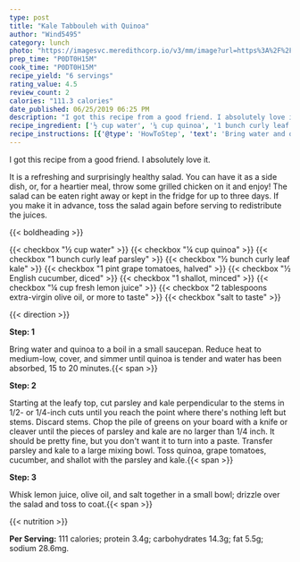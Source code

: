 ```yaml
---
type: post
title: "Kale Tabbouleh with Quinoa"
author: "Wind5495"
category: lunch
photo: "https://imagesvc.meredithcorp.io/v3/mm/image?url=https%3A%2F%2Fimages.media-allrecipes.com%2Fuserphotos%2F3877532.jpg"
prep_time: "P0DT0H15M"
cook_time: "P0DT0H15M"
recipe_yield: "6 servings"
rating_value: 4.5
review_count: 2
calories: "111.3 calories"
date_published: 06/25/2019 06:25 PM
description: "I got this recipe from a good friend. I absolutely love it. It is a refreshing and surprisingly healthy salad. You can have it as a side dish, or, for a heartier meal, throw some grilled chicken on it and enjoy! The salad can be eaten right away or kept in the fridge for up to three days. If you make it in advance, toss the salad again before serving to redistribute the juices."
recipe_ingredient: ['½ cup water', '¼ cup quinoa', '1 bunch curly leaf parsley', '½ bunch curly leaf kale', '1 pint grape tomatoes, halved', '½ English cucumber, diced', '1 shallot, minced', '¼ cup fresh lemon juice', '2 tablespoons extra-virgin olive oil, or more to taste', 'salt to taste']
recipe_instructions: [{'@type': 'HowToStep', 'text': 'Bring water and quinoa to a boil in a small saucepan. Reduce heat to medium-low, cover, and simmer until quinoa is tender and water has been absorbed, 15 to 20 minutes.\n'}, {'@type': 'HowToStep', 'text': "Starting at the leafy top, cut parsley and kale perpendicular to the stems in 1/2- or 1/4-inch cuts until you reach the point where there's nothing left but stems. Discard stems. Chop the pile of greens on your board with a knife or cleaver until the pieces of parsley and kale are no larger than 1/4 inch. It should be pretty fine, but you don't want it to turn into a paste. Transfer parsley and kale to a large mixing bowl. Toss quinoa, grape tomatoes, cucumber, and shallot with the parsley and kale.\n"}, {'@type': 'HowToStep', 'text': 'Whisk lemon juice, olive oil, and salt together in a small bowl; drizzle over the salad and toss to coat.\n'}]
---
```


I got this recipe from a good friend. I absolutely love it. 

It is a refreshing and surprisingly healthy salad. You can have it as a side dish, or, for a heartier meal, throw some grilled chicken on it and enjoy! The salad can be eaten right away or kept in the fridge for up to three days. If you make it in advance, toss the salad again before serving to redistribute the juices. 

{{< boldheading >}}

{{< checkbox "½ cup water" >}}
{{< checkbox "¼ cup quinoa" >}}
{{< checkbox "1 bunch curly leaf parsley" >}}
{{< checkbox "½ bunch curly leaf kale" >}}
{{< checkbox "1 pint grape tomatoes, halved" >}}
{{< checkbox "½  English cucumber, diced" >}}
{{< checkbox "1  shallot, minced" >}}
{{< checkbox "¼ cup fresh lemon juice" >}}
{{< checkbox "2 tablespoons extra-virgin olive oil, or more to taste" >}}
{{< checkbox "salt to taste" >}}


{{< direction >}}

**Step: 1**

Bring water and quinoa to a boil in a small saucepan. Reduce heat to medium-low, cover, and simmer until quinoa is tender and water has been absorbed, 15 to 20 minutes.{{< span >}}

**Step: 2**

Starting at the leafy top, cut parsley and kale perpendicular to the stems in 1/2- or 1/4-inch cuts until you reach the point where there's nothing left but stems. Discard stems. Chop the pile of greens on your board with a knife or cleaver until the pieces of parsley and kale are no larger than 1/4 inch. It should be pretty fine, but you don't want it to turn into a paste. Transfer parsley and kale to a large mixing bowl. Toss quinoa, grape tomatoes, cucumber, and shallot with the parsley and kale.{{< span >}}

**Step: 3**

Whisk lemon juice, olive oil, and salt together in a small bowl; drizzle over the salad and toss to coat.{{< span >}}

{{< nutrition >}}

**Per Serving:** 111 calories; protein 3.4g; carbohydrates 14.3g; fat 5.5g; sodium 28.6mg.